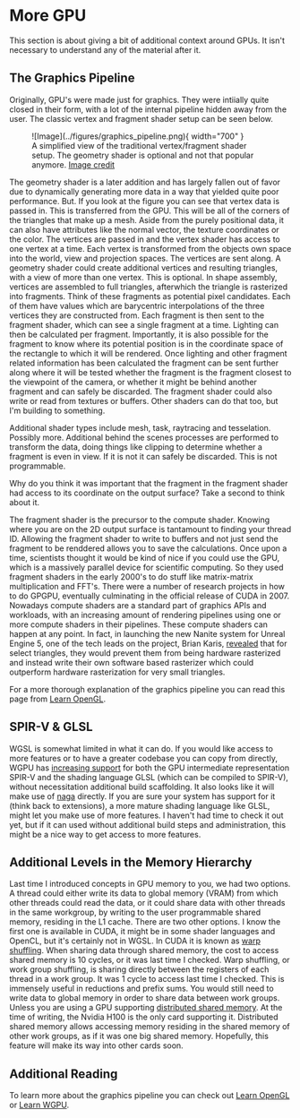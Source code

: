 # More GPU
This section is about giving a bit of additional context around GPUs. It isn't necessary to understand any
of the material after it.

## The Graphics Pipeline
Originally, GPU's were made just for graphics. They were intiially quite closed in their
form, with a lot of the internal pipeline hidden away from the user.
The classic vertex and fragment shader setup can be seen below.

<figure markdown>
![Image](../figures/graphics_pipeline.png){ width="700" }
<figcaption>
A simplified view of the traditional vertex/fragment shader setup. The geometry shader
is optional and not that popular anymore.
<a href="https://learnopengl.com/Getting-started/Hello-Triangle">
Image credit </a>
</figcaption>
</figure>

The geometry shader is a later addition and has largely fallen out of favor due to
dynamically generating more data in a way that yielded quite poor performance. But.
If you look at the figure you can see that vertex data is passed in. This is
transferred from the GPU. This will be all of the corners of the triangles
that make up a mesh. Aside from the purely positional data, it can also have
attributes like the normal vector, the texture coordinates or the color. The vertices
are passed in and the vertex shader has access to one vertex at a time. Each
vertex is transformed from the objects own space into the world, view and projection
spaces. The vertices are sent along. A geometry shader could create additional vertices
and resulting triangles, with a view of more than one vertex. This is optional.
In shape assembly, vertices are assembled to full triangles, afterwhich the triangle
is rasterized into fragments. Think of these fragments as potential pixel candidates.
Each of them have values which are barycentric interpolations of the three vertices
they are constructed from. Each fragment is then sent to the fragment shader,
which can see a single fragment at a time. Lighting can then be calculated per fragment.
Importantly, it is also possible for the fragment to know where its potential position
is in the coordinate space of the rectangle to which it will be rendered. Once
lighting and other fragment related information has been calculated the fragment can
be sent further along where it will be tested whether the fragment is the fragment
closest to the viewpoint of the camera, or whether it might be behind another fragment
and can safely be discarded. The fragment shader could also write or read from textures
or buffers. Other shaders can do that too, but I'm building to something.

Additional shader types include mesh, task, raytracing and tesselation. Possibly more.
Additional behind the scenes processes are performed to transform the data, doing
things like clipping to determine whether a fragment is even in view. If it is not
it can safely be discarded. This is not programmable.

Why do you think it was important that the fragment in the fragment shader had access
to its coordinate on the output surface? Take a second to think about it.

The fragment shader is the precursor to the compute shader. Knowing where you are on
the 2D output surface is tantamount to finding your thread ID. Allowing the fragment
shader to write to buffers and not just send the fragment to be renddered allows
you to save the calculations. Once upon a time, scientists thought it would be kind
of nice if you could use the GPU, which is a massively parallel device for scientific
computing. So they used fragment shaders in the early 2000's to do stuff like
matrix-matrix multiplication and FFT's. There were a number of research projects
in how to do GPGPU, eventually culminating in the official release of CUDA in 2007.
Nowadays compute shaders are a standard part of graphics APIs and workloads, with
an increasing amount of rendering pipelines using one or more compute shaders in their
pipelines. These compute shaders can happen at any point. In fact, in launching
the new Nanite system for Unreal Engine 5, one of the tech leads on the project,
Brian Karis, [revealed](https://www.youtube.com/watch?v=eviSykqSUUw) that for
select triangles, they would prevent them from being hardware rasterized and
instead write their own software based rasterizer which could outperform hardware
rasterization for very small triangles.

For a more thorough explanation of the graphics pipeline you can read this page
from [Learn OpenGL](https://learnopengl.com/Getting-started/Hello-Triangle).

## SPIR-V & GLSL
WGSL is somewhat limited in what it can do. If you would like access to more features
or to have a greater codebase you can copy from directly, WGPU has
[increasing support](https://docs.rs/wgpu/latest/wgpu/enum.ShaderSource.html#) for
both the GPU intermediate representation SPIR-V and the shading language GLSL (which can be
compiled to SPIR-V), without necessitation additional build scaffolding.
It also looks like it will make use of [naga](https://github.com/gfx-rs/wgpu/tree/trunk/naga)
directly. If you are sure your system has support for it (think back to extensions),
a more mature shading language like GLSL, might let you make use of more features. I
haven't had time to check it out yet, but if it can used without additional build steps
and administration, this might be a nice way to get access to more features.

## Additional Levels in the Memory Hierarchy
Last time I introduced concepts in GPU memory to you, we had two options.
A thread could either write its data to global memory (VRAM) from which
other threads could read the data, or it could share data with other
threads in the same workgroup, by writing to the user programmable
shared memory, residing in the L1 cache. There are two other options.
I know the first one is available in CUDA, it might be in some shader
languages and OpenCL, but it's certainly not in WGSL. In CUDA it is known as
[warp shuffling](https://developer.nvidia.com/blog/using-cuda-warp-level-primitives/).
When sharing data through shared memory, the cost to access shared memory is 10 cycles,
or it was last time I checked. Warp shuffling, or work group shuffling, is sharing
directly between the registers of each thread in a work group. It was 1 cycle to
access last time I checked. This is immensely useful in reductions and prefix sums.
You would still need to write data to global memory in order to share data between
work groups. Unless you are using a GPU supporting
[distributed shared memory](https://developer.nvidia.com/blog/nvidia-hopper-architecture-in-depth/).
At the time of writing, the Nvidia H100 is the only card supporting it.
Distributed shared memory allows accessing memory residing in the shared memory of
other work groups, as if it was one big shared memory. Hopefully, this feature
will make its way into other cards soon.

## Additional Reading
To learn more about the graphics pipeline you can check out [Learn OpenGL][0] or [Learn WGPU][1].

[0]: https://learnopengl.com/
[1]: https://sotrh.github.io/learn-wgpu/
